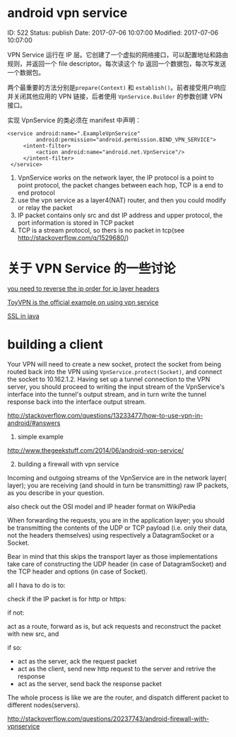 # android vpn service


ID: 522
Status: publish
Date: 2017-07-06 10:07:00
Modified: 2017-07-06 10:07:00


VPN Service 运行在 IP 层。它创建了一个虚拟的网络接口，可以配置地址和路由规则，并返回一个 file descriptor。每次读这个 fp 返回一个数据包，每次写发送一个数据包。

两个最重要的方法分别是`prepare(Context)` 和 `establish()`。前者接受用户响应并关闭其他应用的 VPN 链接，后者使用 `VpnService.Builder` 的参数创建 VPN 接口。

实现 VpnService 的类必须在 manifest 中声明：

```
<service android:name=".ExampleVpnService"
         android:permission="android.permission.BIND_VPN_SERVICE">
     <intent-filter>
         <action android:name="android.net.VpnService"/>
     </intent-filter>
 </service>
```

1. VpnService works on the network layer, the IP protocol is a point to point protocol, the packet changes between each hop, TCP is a end to end protocol
2. use the vpn service as a layer4(NAT) router, and then you could modify or relay the packet
3. IP packet contains only src and dst IP address and upper protocol, the port information is stored in TCP packet
4. TCP is a stream protocol, so thers is no packet in tcp(see http://stackoverflow.com/q/1529680/)

# 关于 VPN Service 的一些讨论

[you need to reverse the ip order for ip layer headers](http://stackoverflow.com/questions/17766405/android-vpnservice-to-capture-packets-wont-capture-packets)

[ToyVPN is the official example on using vpn service](https://github.com/android/platform_development/tree/master/samples/ToyVpn)

[SSL in java](https://stackoverflow.com/questions/16358589/implementing-a-simple-https-proxy-application-with-java)

# building a client

Your VPN will need to create a new socket, protect the socket from being routed back into the VPN using `VpnService.protect(Socket)`, and connect the socket to 10.162.1.2. Having set up a tunnel connection to the VPN server, you should proceed to writing the input stream of the VpnService's interface into the tunnel's output stream, and in turn write the tunnel response back into the interface output stream.
	
http://stackoverflow.com/questions/13233477/how-to-use-vpn-in-android/#answers

1. simple example

http://www.thegeekstuff.com/2014/06/android-vpn-service/

2. building a firewall with vpn service

Incoming and outgoing streams of the VpnService are in the network layer( layer); you are receiving (and should in turn be transmitting) raw IP packets, as you describe in your question.
	
also check out the OSI model and IP header format on WikiPedia
	
When forwarding the requests, you are in the application layer; you should be transmitting the contents of the UDP or TCP payload (i.e. only their data, not the headers themselves) using respectively a DatagramSocket or a Socket.
	
Bear in mind that this skips the transport layer as those implementations take care of constructing the UDP header (in case of DatagramSocket) and the TCP header and options (in case of Socket).
	
all I hava to do is to:
	
check if the IP packet is for http or https:

if not:

act as a route, forward as is, but ack requests and reconstruct the packet with new src, and 

if so:

* act as the server, ack the request packet
* act as the client, send new http request to the server and retrive the response
* act as the server, send back the response packet

The whole process is like we are the router, and dispatch different packet to different nodes(servers).
		

http://stackoverflow.com/questions/20237743/android-firewall-with-vpnservice